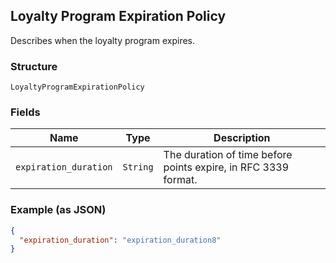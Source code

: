 ## Loyalty Program Expiration Policy

Describes when the loyalty program expires.

### Structure

`LoyaltyProgramExpirationPolicy`

### Fields

| Name | Type | Description |
|  --- | --- | --- |
| `expiration_duration` | `String` | The duration of time before points expire, in RFC 3339 format. |

### Example (as JSON)

```json
{
  "expiration_duration": "expiration_duration8"
}
```

